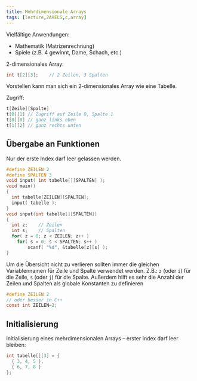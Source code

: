 ```yaml
---
title: Mehrdimensionale Arrays
tags: [lecture,2AHELS,c,array]
---
```


Vielfältige Anwendungen:

- Mathematik (Matrizenrechnung)
- Spiele (z.B. 4 gewinnt, Dame, Schach, etc.)

2-dimensionales Array:

```c
int t[2][3];	// 2 Zeilen, 3 Spalten
```

Vorstellen kann man sich ein 2-dimensionales Array wie eine Tabelle.

Zugriff:

```c
t[Zeile][Spalte]
t[0][1] // Zugriff auf Zeile 0, Spalte 1
t[0][0] // ganz links oben
t[1][2] // ganz rechts unten
```




## Übergabe an Funktionen

Nur der erste Index darf leer gelassen werden.

```c
#define ZEILEN 2
#define SPALTEN 3
void input( int tabelle[][SPALTEN] );
void main()
{
  int tabelle[ZEILEN][SPALTEN];
  input( tabelle ); 
}
void input(int tabelle[][SPALTEN]) 
{
  int z;	// Zeilen
  int s;	// Spalten
  for( z = 0; z < ZEILEN; z++ ) 
    for( s = 0; s < SPALTEN; s++ ) 
        scanf( "%d", &tabelle[z][s] );
}
```



Um die Übersicht nicht zu verlieren sollten immer die gleichen Variablennamen für Zeile und Spalte verwendet werden. Z.B.:  `z` (oder `i`) für die Zeile, `s` (oder `j`) für die Spalte.
Außerdem hilft es sehr die Anzahl der Zeilen und Spalten als globale Konstanten zu definieren

```c
#define ZEILEN 2 
// oder besser in C++
const int ZEILEN=2;
```



## Initialisierung

Initialisierung eines mehrdimensionalen Arrays – erster Index darf leer bleiben:

```c
int tabelle[][3] = {
  { 3, 4, 5 }, 
  { 6, 7, 8 }
};
```


